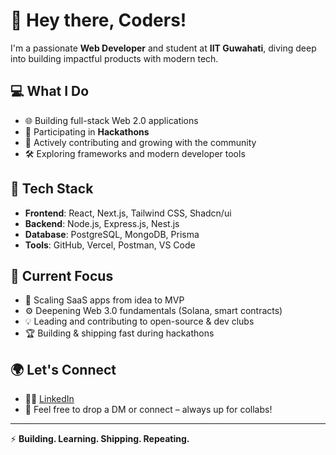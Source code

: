 # 👋 Hey there, Coders!

I'm a passionate **Web Developer** and student at **IIT Guwahati**, diving deep into building impactful products with modern tech.

## 💻 What I Do
- 🌐 Building full-stack Web 2.0 applications
- 🚀 Participating in **Hackathons** 
- 🌱 Actively contributing and growing with the community
- 🛠️ Exploring frameworks and modern developer tools

## 🧰 Tech Stack
- **Frontend**: React, Next.js, Tailwind CSS, Shadcn/ui
- **Backend**: Node.js, Express.js, Nest.js
- **Database**: PostgreSQL, MongoDB, Prisma
- **Tools**: GitHub, Vercel, Postman, VS Code 

## 🚀 Current Focus
- 🔧 Scaling SaaS apps from idea to MVP
- ⚙️ Deepening Web 3.0 fundamentals (Solana, smart contracts)
- 💡 Leading and contributing to open-source & dev clubs
- 🏆 Building & shipping fast during hackathons

## 🌍 Let's Connect
- 🧑‍💻 [LinkedIn](https://www.linkedin.com/arynch24)  
- 📨 Feel free to drop a DM or connect – always up for collabs!
---

⚡ **Building. Learning. Shipping. Repeating.**
